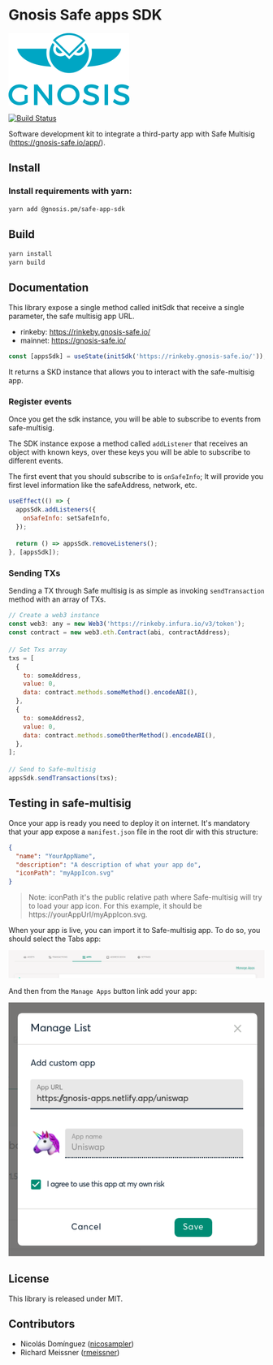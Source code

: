 # Gnosis Safe apps SDK

[![Logo](https://raw.githubusercontent.com/gnosis/safe-apps-sdk/master/assets/logo.png)](https://gnosis.pm/)

[![Build Status](https://travis-ci.org/gnosis/safe-apps-sdk.svg?branch=master)](https://travis-ci.org/gnosis/pm-contracts)

Software development kit to integrate a third-party app with Safe Multisig (https://gnosis-safe.io/app/).

## Install

### Install requirements with yarn:

```bash
yarn add @gnosis.pm/safe-app-sdk
```

## Build

```bash
yarn install
yarn build
```

## Documentation

This library expose a single method called initSdk that receive a single parameter, the safe multisig app URL. 

* rinkeby: https://rinkeby.gnosis-safe.io/
* mainnet: https://gnosis-safe.io/

```js
const [appsSdk] = useState(initSdk('https://rinkeby.gnosis-safe.io/'));
```
It returns a SKD instance that allows you to interact with the safe-multisig app.

### Register events

Once you get the sdk instance, you will be able to subscribe to events from safe-multisig.

The SDK instance expose a method called `addListener` that receives an object with known keys, over these keys you will be able to subscribe to different events.

The first event that you should subscribe to is `onSafeInfo`; It will provide you first level information like the safeAddress, network, etc.

```js
useEffect(() => {
  appsSdk.addListeners({
    onSafeInfo: setSafeInfo,
  });

  return () => appsSdk.removeListeners();
}, [appsSdk]);
```

### Sending TXs
Sending a TX through Safe multisig is as simple as invoking `sendTransaction` method with an array of TXs.

```js
// Create a web3 instance
const web3: any = new Web3('https://rinkeby.infura.io/v3/token');
const contract = new web3.eth.Contract(abi, contractAddress);

// Set Txs array
txs = [
  {
    to: someAddress,
    value: 0,
    data: contract.methods.someMethod().encodeABI(),
  },
  {
    to: someAddress2,
    value: 0,
    data: contract.methods.someOtherMethod().encodeABI(),
  },
];

// Send to Safe-multisig
appsSdk.sendTransactions(txs);
```

## Testing in safe-multisig

Once your app is ready you need to deploy it on internet. It's mandatory that your app expose a `manifest.json` file in the root dir with this structure:
```json
{  
  "name": "YourAppName",
  "description": "A description of what your app do",
  "iconPath": "myAppIcon.svg"
}
```
> Note: iconPath it's the public relative path where Safe-multisig will try to load your app icon. For this example, it should be https://yourAppUrl/myAppIcon.svg.


When your app is live, you can import it to Safe-multisig app. To do so, you should select the Tabs app:

![alt text][safeAppsTab]

[safeAppsTab]: https://raw.githubusercontent.com/gnosis/safe-apps-sdk/master/assets/safe-tab-apps.png "Safe apps tab"

And then from the `Manage Apps` button link add your app:
 
![alt text][safeAddApp]

[safeAddApp]: https://raw.githubusercontent.com/gnosis/safe-apps-sdk/master/assets/third-pary-app-modal.png "Safe add app"


## License

This library is released under MIT.

## Contributors

- Nicolás Domínguez ([nicosampler](https://github.com/nicosampler))
- Richard Meissner ([rmeissner](https://github.com/rmeissner))
